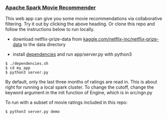 ### [Apache Spark Movie Recommender](http://www.rybot.xyz)

This web app can give you some movie recommendations via collaborative filtering.
Try it out by clicking the above heading. Or clone this repo and follow the instructions below to run locally.

- download netflix-prize-data from [kaggle.com/netflix-inc/netflix-prize-data](http://www.kaggle.com/netflix-inc/netflix-prize-data) to the data directory

- install [dependencies](dependencies.sh) and run app/server.py with python3

```
$ ./dependencies.sh
$ cd my_app
$ python3 server.py
```

By default, only the last three months of ratings are read in. This is about right for running a local spark cluster. To change the cutoff, change the keyword argument in the init function of Engine, which is in src/ngn.py

To run with a subset of movie ratings included in this repo:

```
$ python3 server.py demo
```
